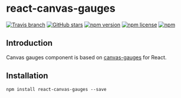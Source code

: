 # react-canvas-gauges
[![Travis branch](https://img.shields.io/travis/1995parham/react-canvas-gauges/master.svg?style=flat-square)](https://travis-ci.org/1995parham/react-canvas-gauges)
[![GitHub stars](https://img.shields.io/github/stars/1995parham/react-canvas-gauges.svg?style=flat-square)](https://github.com/1995parham/react-canvas-gauges/stargazers)
[![npm version](https://img.shields.io/npm/v/react-canvas-gauges.svg?style=flat-square)](https://www.npmjs.com/package/react-canvas-gauges)
[![npm license](https://img.shields.io/npm/l/react-canvas-gauges.svg?style=flat-square)]()
[![npm](https://img.shields.io/npm/dw/react-canvas-gauges.svg?style=flat-square)]()
## Introduction
Canvas gauges component is based on [canvas-gauges](https://canvas-gauges.com/) for React.
## Installation
```
npm install react-canvas-gauges --save
```

